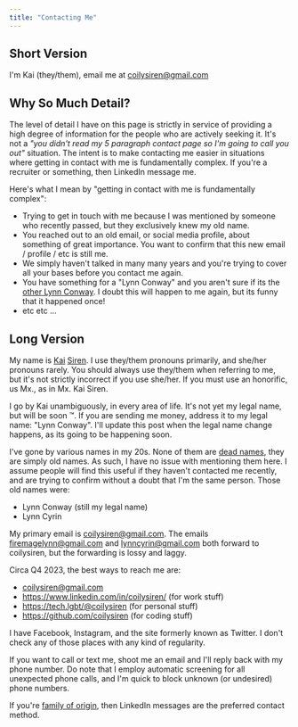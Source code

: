 ```yaml
---
title: "Contacting Me"
---
```


## Short Version

I'm Kai (they/them), email me at coilysiren@gmail.com

## Why So Much Detail?

The level of detail I have on this page is strictly in service of providing a high degree of information for the people who are actively seeking it. It's not a _"you didn't read my 5 paragraph contact page so I'm going to call you out"_ situation. The intent is to make contacting me easier in situations where getting in contact with me is fundamentally complex. If you're a recruiter or something, then LinkedIn message me.

Here's what I mean by "getting in contact with me is fundamentally complex":

- Trying to get in touch with me because I was mentioned by someone who recently passed, but they exclusively knew my old name.
- You reached out to an old email, or social media profile, about something of great importance. You want to confirm that this new email / profile / etc is still me.
- We simply haven't talked in many many years and you're trying to cover all your bases before you contact me again.
- You have something for a "Lynn Conway" and you aren't sure if its the [other Lynn Conway](https://www.linkedin.com/in/lynnconway/). I doubt this will happen to me again, but its funny that it happened once!
- etc etc ...

## Long Version

My name is [Kai](https://en.wikipedia.org/wiki/Kai_(name)) [Siren](https://en.wikipedia.org/wiki/Siren_(mythology)). I use they/them pronouns primarily, and she/her pronouns rarely. You should always use they/them when referring to me, but it's not strictly incorrect if you use she/her. If you must use an honorific, us Mx., as in Mx. Kai Siren.

I go by Kai unambiguously, in every area of life. It's not yet my legal name, but will be soon ™️. If you are sending me money, address it to my legal name: "Lynn Conway". I'll update this post when the legal name change happens, as its going to be happening soon.

I've gone by various names in my 20s. None of them are [dead names](https://en.wikipedia.org/wiki/Deadnaming), they are simply old names. As such, I have no issue with mentioning them here. I assume people will find this useful if they haven't contacted me recently, and are trying to confirm without a doubt that I'm the same person. Those old names were:

- Lynn Conway (still my legal name)
- Lynn Cyrin

My primary email is coilysiren@gmail.com. The emails firemagelynn@gmail.com and lynncyrin@gmail.com both forward to coilysiren, but the forwarding is lossy and laggy.

Circa Q4 2023, the best ways to reach me are:

- coilysiren@gmail.com
- https://www.linkedin.com/in/coilysiren/ (for work stuff)
- https://tech.lgbt/@coilysiren (for personal stuff)
- https://github.com/coilysiren (for coding stuff)

I have Facebook, Instagram, and the site formerly known as Twitter. I don't check any of those places with any kind of regularity.

If you want to call or text me, shoot me an email and I'll reply back with my phone number. Do note that I employ automatic screening for all unexpected phone calls, and I'm quick to block unknown (or undesired) phone numbers.

If you're [family of origin](https://www.focusonthefamily.ca/content/what-is-a-family-of-origin), then LinkedIn messages are the preferred contact method.
